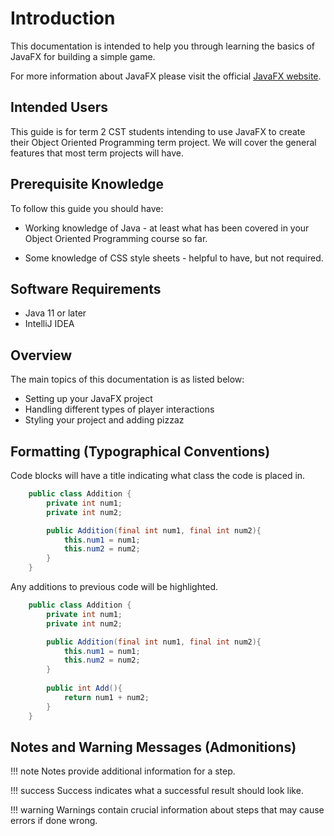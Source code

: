 # Introduction
This documentation is intended to help you through learning the basics of JavaFX for building a simple game.

For more information about JavaFX please visit the official [JavaFX website](https://openjfx.io/).

## Intended Users
This guide is for term 2 CST students intending to use JavaFX to create their Object Oriented Programming term project. We will cover the general features that most term projects will have.
<!-- We may want to expand on what those features are/ re-word this sentence -->

## Prerequisite Knowledge
To follow this guide you should have:

- Working knowledge of Java - at least what has been covered in your Object Oriented Programming course so far.

- Some knowledge of CSS style sheets - helpful to have, but not required.
## Software Requirements
- Java 11 or later
- IntelliJ IDEA

## Overview
The main topics of this documentation is as listed below:

 - Setting up your JavaFX project
 - Handling different types of player interactions
 - Styling your project and adding pizzaz
## Formatting (Typographical Conventions)
Code blocks will have a title indicating what class the code is placed in.
<!-- class or file? -->
``` java title="Addition.java" linenums="1"
    public class Addition {
        private int num1;
        private int num2;

        public Addition(final int num1, final int num2){
            this.num1 = num1;
            this.num2 = num2;
        }
    }
```
Any additions to previous code will be highlighted.
``` java title="Addition.java" linenums="1" hl_lines="10-12"
    public class Addition {
        private int num1;
        private int num2;

        public Addition(final int num1, final int num2){
            this.num1 = num1;
            this.num2 = num2;
        }
        
        public int Add(){
            return num1 + num2;
        }
    }
```
## Notes and Warning Messages (Admonitions)
<!-- We may want to change what these contain once we start writing the tasks -->
!!! note
    Notes provide additional information for a step.

!!! success
    Success indicates what a successful result should look like.

!!! warning
    Warnings contain crucial information about steps that may cause errors if done wrong.
